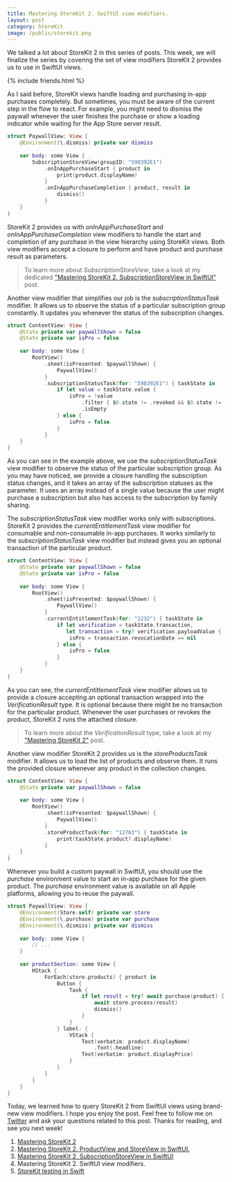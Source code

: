 ```yaml
---
title: Mastering StoreKit 2. SwiftUI view modifiers.
layout: post
category: StoreKit
image: /public/storekit.png
---
```


We talked a lot about StoreKit 2 in this series of posts. This week, we will finalize the series by covering the set of view modifiers StoreKit 2 provides us to use in SwiftUI views.

{% include friends.html %}

As I said before, StoreKit views handle loading and purchasing in-app purchases completely. But sometimes, you must be aware of the current step in the flow to react. For example, you might need to dismiss the paywall whenever the user finishes the purchase or show a loading indicator while waiting for the App Store server result.

```swift
struct PaywallView: View {
    @Environment(\.dismiss) private var dismiss
    
    var body: some View {
        SubscriptionStoreView(groupID: "598392E1")
            .onInAppPurchaseStart { product in
                print(product.displayName)
            }
            .onInAppPurchaseCompletion { product, result in
                dismiss()
            }
    }
}
```

StoreKit 2 provides us with *onInAppPurchaseStart* and *onInAppPurchaseCompletion* view modifiers to handle the start and completion of any purchase in the view hierarchy using StoreKit views.
Both view modifiers accept a closure to perform and have product and purchase result as parameters.

> To learn more about *SubscriptionStoreView*, take a look at my dedicated ["Mastering StoreKit 2. SubscriptionStoreView in SwiftUI"](/2023/08/23/mastering-storekit2-subscriptionstoreview-in-swiftui/) post.

Another view modifier that simplifies our job is the *subscriptionStatusTask* modifier. It allows us to observe the status of a particular subscription group constantly. It updates you whenever the status of the subscription changes.

```swift
struct ContentView: View {
    @State private var paywallShown = false
    @State private var isPro = false
    
    var body: some View {
        RootView()
            .sheet(isPresented: $paywallShown) {
                PaywallView()
            }
            .subscriptionStatusTask(for: "598392E1") { taskState in
                if let value = taskState.value {
                    isPro = !value
                        .filter { $0.state != .revoked && $0.state != .expired }
                        .isEmpty
                } else {
                    isPro = false
                }
            }
    }
}
```

As you can see in the example above, we use the *subscriptionStatusTask* view modifier to observe the status of the particular subscription group. As you may have noticed, we provide a closure handling the subscription status changes, and it takes an array of the subscription statuses as the parameter. It uses an array instead of a single value because the user might purchase a subscription but also has access to the subscription by family sharing.

The *subscriptionStatusTask* view modifier works only with subscriptions. StoreKit 2 provides the *currentEntitlementTask* view modifier for consumable and non-consumable in-app purchases. It works similarly to the *subscriptionStatusTask* view modifier but instead gives you an optional transaction of the particular product.

```swift
struct ContentView: View {
    @State private var paywallShown = false
    @State private var isPro = false
    
    var body: some View {
        RootView()
            .sheet(isPresented: $paywallShown) {
                PaywallView()
            }
            .currentEntitlementTask(for: "1232") { taskState in
                if let verification = taskState.transaction,
                   let transaction = try? verification.payloadValue {
                    isPro = transaction.revocationDate == nil
                } else {
                    isPro = false
                }
            }
    }
}
```

As you can see, the *currentEntitlementTask* view modifier allows us to provide a closure accepting an optional transaction wrapped into the *VerificationResult* type. It is optional because there might be no transaction for the particular product. Whenever the user purchases or revokes the product, StoreKit 2 runs the attached closure.

> To learn more about the *VerificationResult* type, take a look at my ["Mastering StoreKit 2"](/2023/08/01/mastering-storekit2/) post.

Another view modifier StoreKit 2 provides us is the *storeProductsTask* modifier. It allows us to load the list of products and observe them. It runs the provided closure whenever any product in the collection changes.

```swift
struct ContentView: View {
    @State private var paywallShown = false
    
    var body: some View {
        RootView()
            .sheet(isPresented: $paywallShown) {
                PaywallView()
            }
            .storeProductTask(for: "12763") { taskState in
                print(taskState.product?.displayName)
            }
    }
}
```
Whenever you build a custom paywall in SwiftUI, you should use the *purchase* environment value to start an in-app purchase for the given product. The *purchase* environment value is available on all Apple platforms, allowing you to reuse the paywall.

```swift
struct PaywallView: View {
    @Environment(Store.self) private var store
    @Environment(\.purchase) private var purchase
    @Environment(\.dismiss) private var dismiss
    
    var body: some View {
        // ...
    }
    
    var productSection: some View {
        HStack {
            ForEach(store.products) { product in
                Button {
                    Task {
                        if let result = try? await purchase(product) {
                            await store.process(result)
                            dismiss()
                        }
                    }
                } label: {
                    VStack {
                        Text(verbatim: product.displayName)
                            .font(.headline)
                        Text(verbatim: product.displayPrice)
                    }
                }
            }
        }
    }
}
```

Today, we learned how to query StoreKit 2 from SwiftUI views using brand-new view modifiers. I hope you enjoy the post. Feel free to follow me on [Twitter](https://twitter.com/mecid) and ask your questions related to this post. Thanks for reading, and see you next week!


1. [Mastering StoreKit 2](/2023/08/01/mastering-storekit2/)
2. [Mastering StoreKit 2. ProductView and StoreView in SwiftUI.](/2023/08/08/mastering-storekit2-productview-in-swiftui/)
3. [Mastering StoreKit 2. SubscriptionStoreView in SwiftUI](/2023/08/23/mastering-storekit2-subscriptionstoreview-in-swiftui/)
4. Mastering StoreKit 2. SwiftUI view modifiers.
5. [StoreKit testing in Swift](/2024/01/09/storekit-testing-in-swift/)

